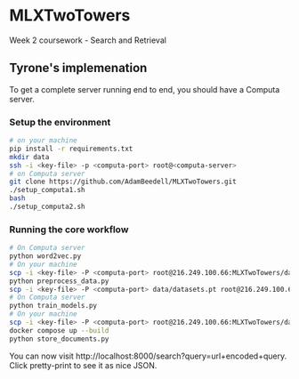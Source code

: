 # MLXTwoTowers
Week 2 coursework - Search and Retrieval


## Tyrone's implemenation

To get a complete server running end to end, you should have a Computa server.

### Setup the environment

```bash
# on your machine
pip install -r requirements.txt
mkdir data
ssh -i <key-file> -p <computa-port> root@<computa-server>
# on Computa server
git clone https://github.com/AdamBeedell/MLXTwoTowers.git
./setup_computa1.sh
bash
./setup_computa2.sh

```

### Running the core workflow

```bash
# On Computa server
python word2vec.py
# On your machine
scp -i <key-file> -P <computa-port> root@216.249.100.66:MLXTwoTowers/data/word2vec_skipgram.pth data/
python preprocess_data.py 
scp -i <key-file> -P <computa-port> data/datasets.pt root@216.249.100.66:MLXTwoTowers/data/
# On Computa server
python train_models.py
# On your machine
scp -i <key-file> -P <computa-port> root@216.249.100.66:MLXTwoTowers/data/models.pth data/
docker compose up --build
python store_documents.py
```

You can now visit http://localhost:8000/search?query=url+encoded+query. Click pretty-print to see it as nice JSON.
